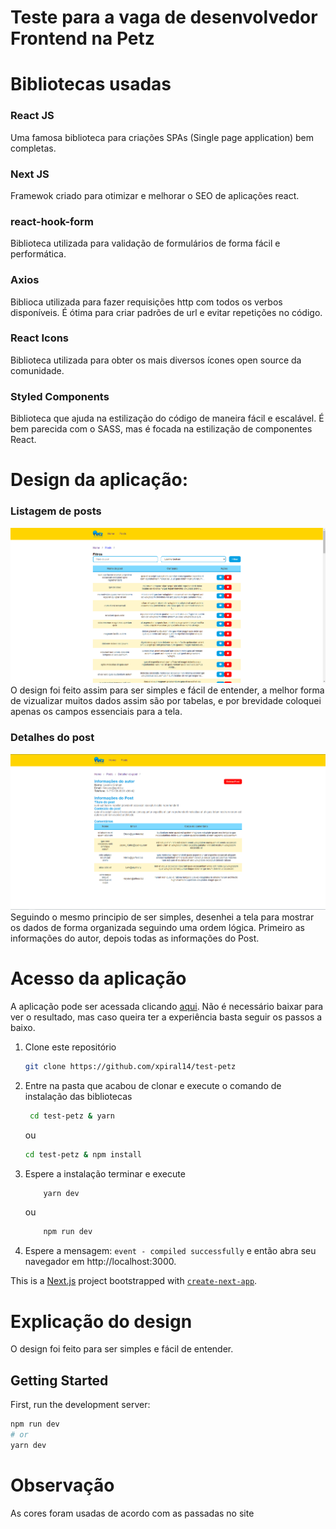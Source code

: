 # Teste para a vaga de desenvolvedor Frontend na Petz

# Bibliotecas usadas
### React JS
  Uma famosa biblioteca para criações SPAs (Single page application) bem completas.
### Next JS
 Framewok criado para otimizar e melhorar o SEO de aplicações react.
### react-hook-form
   Biblioteca utilizada para validação de formulários de forma fácil e performática.
### Axios 
   Biblioca utilizada para fazer requisições http com todos os verbos disponíveis. É ótima para criar padrões de url e evitar repetições no código.
### React Icons
   Biblioteca utilizada para obter os mais diversos ícones open source da comunidade.
### Styled Components
Biblioteca que ajuda na estilização do código de maneira fácil e escalável. É bem parecida com o SASS, mas é focada na estilização de componentes React.
# Design da aplicação:
### Listagem de posts
![Listagem do post](./public/post-page.png)
O design foi feito assim para ser simples e fácil de entender, a melhor forma de vizualizar muitos dados assim são por tabelas, e por brevidade coloquei apenas os campos essenciais para a tela.

### Detalhes do post
![Detalhes do post](./public/post-detail-page.png)
Seguindo o mesmo principio de ser simples, desenhei a tela para mostrar os dados de forma organizada seguindo uma ordem lógica. Primeiro as informações do autor, depois todas as informações do Post.

# Acesso da aplicação
A aplicação pode ser acessada clicando [aqui](https://petz-blog-ocqqj0f15.vercel.app/post/1).
Não é necessário baixar para ver o resultado, mas caso queira ter a experiência basta seguir os passos a baixo.

1. Clone este repositório
   ```bash
   git clone https://github.com/xpiral14/test-petz
   ```
2. Entre na pasta que acabou de clonar e execute o comando de instalação das bibliotecas
   ```bash
    cd test-petz & yarn
   ```
   ou
    ```bash
    cd test-petz & npm install
   ```
3. Espere a instalação terminar e execute
    ```bash
        yarn dev
    ```
    ou
    ```bash
        npm run dev
    ```
4. Espere a mensagem: `event - compiled successfully` e então abra seu navegador em  http://localhost:3000.



This is a [Next.js](https://nextjs.org/) project bootstrapped with [`create-next-app`](https://github.com/vercel/next.js/tree/canary/packages/create-next-app).

# Explicação do design
O design foi feito para ser simples e fácil de entender.
## Getting Started

First, run the development server:

```bash
npm run dev
# or
yarn dev
```

# Observação
As cores foram usadas de acordo com as passadas no site
